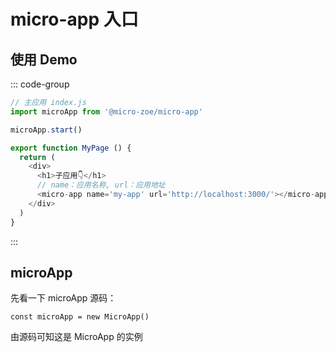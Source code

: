 # micro-app 入口

## 使用 Demo

::: code-group

```js
// 主应用 index.js
import microApp from '@micro-zoe/micro-app'

microApp.start()

```

```js
export function MyPage () {
  return (
    <div>
      <h1>子应用👇</h1>
      // name：应用名称, url：应用地址
      <micro-app name='my-app' url='http://localhost:3000/'></micro-app>
    </div>
  )
}

```

:::

## microApp

先看一下 microApp 源码：

```
const microApp = new MicroApp()
```

由源码可知这是 MicroApp 的实例




